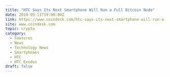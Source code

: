 ```yaml
---
title: "HTC Says Its Next Smartphone Will Run a Full Bitcoin Node"
date: 2019-05-11T19:00:00Z
link: https://www.coindesk.com/htc-says-its-next-smartphone-will-run-a-full-bitcoin-node?utm_medium=RSS&utm_source=hune
site: www.coindesk.com
topic: crypto
category:
  - Features
  - News
  - Technology News
  - Smartphones
  - HTC
  - HTC Exodus
draft: false
---
```

